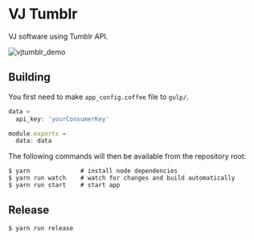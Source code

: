 # VJ Tumblr

VJ software using Tumblr API.

![vjtumblr_demo](https://cloud.githubusercontent.com/assets/945841/11456504/c9431a0a-96ce-11e5-9383-2092d0abf6b2.gif)

## Building

You first need to make `app_config.coffee` file to `gulp/`.

```js
data =
  api_key: 'yourConsumerKey'

module.exports =
  data: data
```

The following commands will then be available from the repository root:

```
$ yarn              # install node dependencies
$ yarn run watch    # watch for changes and build automatically
$ yarn run start    # start app
```

## Release

```
$ yarn run release
```

